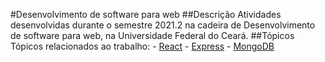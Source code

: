 #Desenvolvimento de software para web
##Descrição
Atividades desenvolvidas durante o semestre 2021.2 na cadeira de Desenvolvimento de software para web, na Universidade Federal do Ceará.
##Tópicos
Tópicos relacionados ao trabalho:
    - [React](https://pt-br.reactjs.org/)
    - [Express](https://expressjs.com/pt-br/)
    - [MongoDB](https://www.mongodb.com/home)
